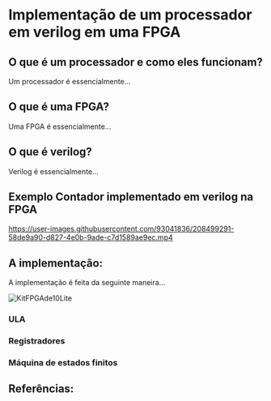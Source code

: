 # Implementação de um processador em verilog em uma FPGA

## O que é um processador e como eles funcionam?

Um processador é essencialmente...

## O que é uma FPGA?

Uma FPGA é essencialmente...

## O  que é verilog?

Verilog é essencialmente...

## Exemplo Contador implementado em verilog na FPGA


https://user-images.githubusercontent.com/93041836/208499291-58de9a90-d827-4e0b-9ade-c7d1589ae9ec.mp4


## A implementação:

A implementação é feita da seguinte maneira...

![KitFPGAde10Lite](https://user-images.githubusercontent.com/93041836/208439524-34f10994-472f-48f5-97b7-bb9bf559d4c3.png)

### ULA
### Registradores
### Máquina de estados finitos

## Referências:

